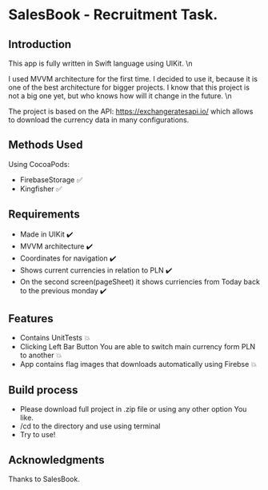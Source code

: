# SalesBook - Recruitment Task.

## Introduction
This app is fully written in Swift language using UIKit. \n

I used MVVM architecture for the first time. I decided to use it, because it is one of the best architecture for bigger projects. I know that this project is not a big one yet, but who knows how will it change in the future. \n

The project is based on the API: https://exchangeratesapi.io/ which allows to download the currency data in many configurations.

## Methods Used
Using CocoaPods:
  * FirebaseStorage :white_check_mark:
  * Kingfisher :white_check_mark:
  
## Requirements
  * Made in UIKit :heavy_check_mark:
  * MVVM architecture :heavy_check_mark:
  * Coordinates for navigation :heavy_check_mark:
  * Shows current currencies in relation to PLN :heavy_check_mark:
  * On the second screen(pageSheet) it shows curriencies from Today back to the previous monday :heavy_check_mark:
  
## Features
  * Contains UnitTests :boom:
  * Clicking Left Bar Button You are able to switch main currency form PLN to another :boom:
  * App contains flag images that downloads automatically using Firebse :boom:

## Build process
* Please download full project in .zip file or using any other option You like.
* /cd to the directory and use <pod install> using terminal
* Try to use! 

## Acknowledgments
Thanks to SalesBook. 
